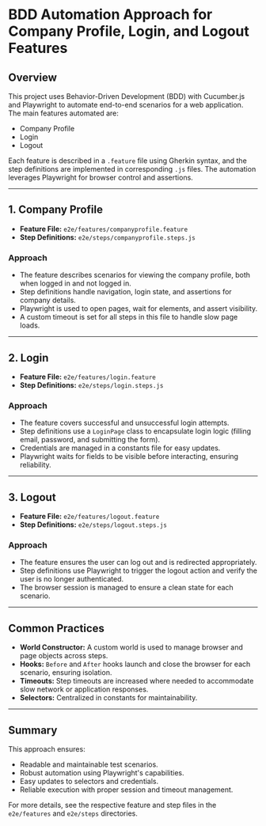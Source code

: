 # BDD Automation Approach for Company Profile, Login, and Logout Features

## Overview
This project uses Behavior-Driven Development (BDD) with Cucumber.js and Playwright to automate end-to-end scenarios for a web application. The main features automated are:
- Company Profile
- Login
- Logout

Each feature is described in a `.feature` file using Gherkin syntax, and the step definitions are implemented in corresponding `.js` files. The automation leverages Playwright for browser control and assertions.

---

## 1. Company Profile
- **Feature File:** `e2e/features/companyprofile.feature`
- **Step Definitions:** `e2e/steps/companyprofile.steps.js`

### Approach
- The feature describes scenarios for viewing the company profile, both when logged in and not logged in.
- Step definitions handle navigation, login state, and assertions for company details.
- Playwright is used to open pages, wait for elements, and assert visibility.
- A custom timeout is set for all steps in this file to handle slow page loads.

---

## 2. Login
- **Feature File:** `e2e/features/login.feature`
- **Step Definitions:** `e2e/steps/login.steps.js`

### Approach
- The feature covers successful and unsuccessful login attempts.
- Step definitions use a `LoginPage` class to encapsulate login logic (filling email, password, and submitting the form).
- Credentials are managed in a constants file for easy updates.
- Playwright waits for fields to be visible before interacting, ensuring reliability.

---

## 3. Logout
- **Feature File:** `e2e/features/logout.feature`
- **Step Definitions:** `e2e/steps/logout.steps.js`

### Approach
- The feature ensures the user can log out and is redirected appropriately.
- Step definitions use Playwright to trigger the logout action and verify the user is no longer authenticated.
- The browser session is managed to ensure a clean state for each scenario.

---

## Common Practices
- **World Constructor:** A custom world is used to manage browser and page objects across steps.
- **Hooks:** `Before` and `After` hooks launch and close the browser for each scenario, ensuring isolation.
- **Timeouts:** Step timeouts are increased where needed to accommodate slow network or application responses.
- **Selectors:** Centralized in constants for maintainability.

---

## Summary
This approach ensures:
- Readable and maintainable test scenarios.
- Robust automation using Playwright's capabilities.
- Easy updates to selectors and credentials.
- Reliable execution with proper session and timeout management.

For more details, see the respective feature and step files in the `e2e/features` and `e2e/steps` directories.
